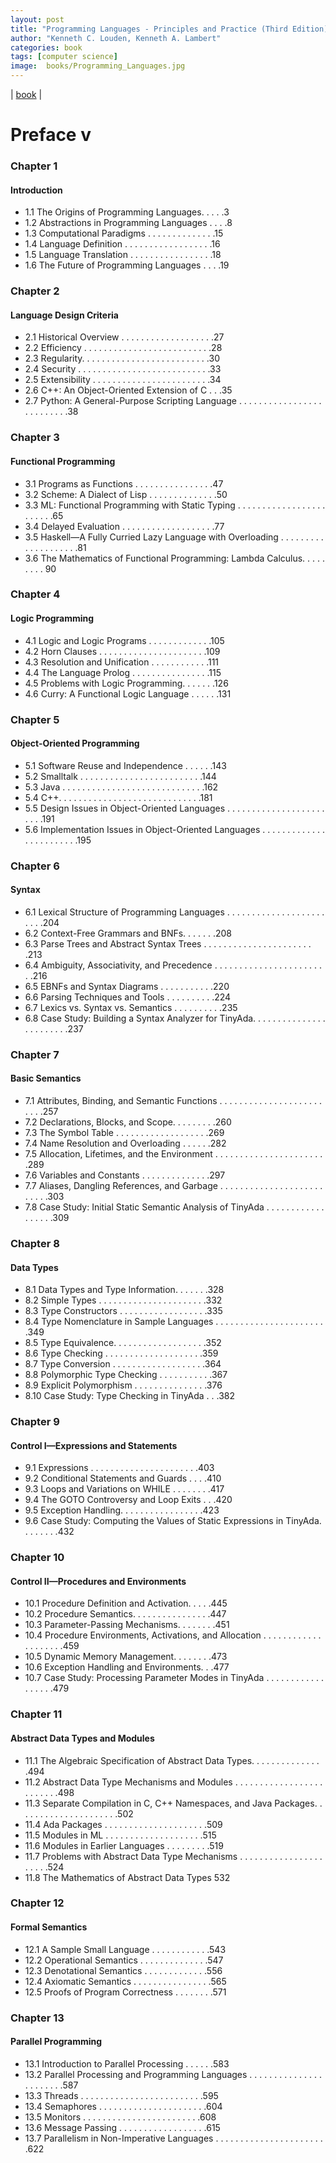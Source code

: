 ```yaml
---
layout: post
title: "Programming Languages - Principles and Practice (Third Edition)"
author: "Kenneth C. Louden, Kenneth A. Lambert"
categories: book
tags: [computer science]
image:  books/Programming_Languages.jpg
---
```


|
[book](https://www.amazon.com/Programming-Languages-Principles-Practices-Advanced/dp/1111529418)
|

# Preface v

### Chapter 1
#### Introduction
- 1.1 The Origins of Programming Languages. . . . .3
- 1.2 Abstractions in Programming Languages . . . .8
- 1.3 Computational Paradigms . . . . . . . . . . . . . .15
- 1.4 Language Definition . . . . . . . . . . . . . . . . . .16
- 1.5 Language Translation . . . . . . . . . . . . . . . . .18
- 1.6 The Future of Programming Languages . . . .19

### Chapter 2
#### Language Design Criteria
- 2.1 Historical Overview . . . . . . . . . . . . . . . . . . .27
- 2.2 Efficiency . . . . . . . . . . . . . . . . . . . . . . . . . .28
- 2.3 Regularity. . . . . . . . . . . . . . . . . . . . . . . . . .30
- 2.4 Security . . . . . . . . . . . . . . . . . . . . . . . . . . .33
- 2.5 Extensibility . . . . . . . . . . . . . . . . . . . . . . . .34
- 2.6 C++: An Object-Oriented Extension of C . . .35
- 2.7 Python: A General-Purpose 
Scripting Language . . . . . . . . . . . . . . . . . . . . . . . . . .38

### Chapter 3
#### Functional Programming
- 3.1 Programs as Functions . . . . . . . . . . . . . . . .47
- 3.2 Scheme: A Dialect of Lisp . . . . . . . . . . . . . .50
- 3.3 ML: Functional Programming with
Static Typing . . . . . . . . . . . . . . . . . . . . . . . .65
- 3.4 Delayed Evaluation . . . . . . . . . . . . . . . . . . .77
- 3.5 Haskell—A Fully Curried Lazy Language
with Overloading . . . . . . . . . . . . . . . . . . . .81
- 3.6 The Mathematics of Functional
Programming: Lambda Calculus. . . . . . . . . 90

### Chapter 4
#### Logic Programming
- 4.1 Logic and Logic Programs . . . . . . . . . . . . .105
- 4.2 Horn Clauses . . . . . . . . . . . . . . . . . . . . . .109
- 4.3 Resolution and Unification . . . . . . . . . . . .111
- 4.4 The Language Prolog . . . . . . . . . . . . . . . .115
- 4.5 Problems with Logic Programming. . . . . . .126
- 4.6 Curry: A Functional Logic Language . . . . . .131

### Chapter 5
#### Object-Oriented Programming
- 5.1 Software Reuse and Independence . . . . . .143
- 5.2 Smalltalk . . . . . . . . . . . . . . . . . . . . . . . . .144
- 5.3 Java . . . . . . . . . . . . . . . . . . . . . . . . . . . . .162
- 5.4 C++. . . . . . . . . . . . . . . . . . . . . . . . . . . . .181
- 5.5 Design Issues in Object-Oriented
Languages . . . . . . . . . . . . . . . . . . . . . . . .191
- 5.6 Implementation Issues in Object-Oriented
Languages . . . . . . . . . . . . . . . . . . . . . . . .195

### Chapter 6
#### Syntax
- 6.1 Lexical Structure of Programming
Languages . . . . . . . . . . . . . . . . . . . . . . . .204
- 6.2 Context-Free Grammars and BNFs. . . . . . .208
- 6.3 Parse Trees and Abstract
Syntax Trees . . . . . . . . . . . . . . . . . . . . . . .213
- 6.4 Ambiguity, Associativity, and
Precedence . . . . . . . . . . . . . . . . . . . . . . . .216
- 6.5 EBNFs and Syntax Diagrams . . . . . . . . . . .220
- 6.6 Parsing Techniques and Tools . . . . . . . . . .224
- 6.7 Lexics vs. Syntax vs. Semantics . . . . . . . . . .235
- 6.8 Case Study: Building a Syntax Analyzer
for TinyAda. . . . . . . . . . . . . . . . . . . . . . . .237

### Chapter 7
#### Basic Semantics
- 7.1 Attributes, Binding, and Semantic
Functions . . . . . . . . . . . . . . . . . . . . . . . . .257
- 7.2 Declarations, Blocks, and Scope. . . . . . . . .260
- 7.3 The Symbol Table . . . . . . . . . . . . . . . . . . .269
- 7.4 Name Resolution and Overloading . . . . . .282
- 7.5 Allocation, Lifetimes, and the
Environment . . . . . . . . . . . . . . . . . . . . . . .289
- 7.6 Variables and Constants . . . . . . . . . . . . . .297
- 7.7 Aliases, Dangling References, and
Garbage . . . . . . . . . . . . . . . . . . . . . . . . . .303
- 7.8 Case Study: Initial Static Semantic
Analysis of TinyAda . . . . . . . . . . . . . . . . . .309

### Chapter 8
#### Data Types
- 8.1 Data Types and Type Information. . . . . . .328
- 8.2 Simple Types . . . . . . . . . . . . . . . . . . . . . .332
- 8.3 Type Constructors . . . . . . . . . . . . . . . . . .335
- 8.4 Type Nomenclature in Sample
Languages . . . . . . . . . . . . . . . . . . . . . . .349
- 8.5 Type Equivalence. . . . . . . . . . . . . . . . . . .352
- 8.6 Type Checking . . . . . . . . . . . . . . . . . . . .359
- 8.7 Type Conversion . . . . . . . . . . . . . . . . . . .364
- 8.8 Polymorphic Type Checking . . . . . . . . . . .367
- 8.9 Explicit Polymorphism . . . . . . . . . . . . . . .376
- 8.10 Case Study: Type Checking in TinyAda . . .382

### Chapter 9
#### Control I—Expressions and Statements
- 9.1 Expressions . . . . . . . . . . . . . . . . . . . . . .403
- 9.2 Conditional Statements and Guards . . . .410
- 9.3 Loops and Variations on WHILE . . . . . . . .417
- 9.4 The GOTO Controversy and Loop Exits . . .420
- 9.5 Exception Handling. . . . . . . . . . . . . . . . .423
- 9.6 Case Study: Computing the Values
of Static Expressions in TinyAda. . . . . . . .432

### Chapter 10
#### Control II—Procedures and Environments
- 10.1 Procedure Definition and Activation. . . . .445
- 10.2 Procedure Semantics. . . . . . . . . . . . . . . .447
- 10.3 Parameter-Passing Mechanisms. . . . . . . .451
- 10.4 Procedure Environments, Activations,
and Allocation . . . . . . . . . . . . . . . . . . . .459
- 10.5 Dynamic Memory Management. . . . . . . .473
- 10.6 Exception Handling and Environments. . .477
- 10.7 Case Study: Processing Parameter
Modes in TinyAda . . . . . . . . . . . . . . . . . .479

### Chapter 11
#### Abstract Data Types and Modules
- 11.1 The Algebraic Specification
of Abstract Data Types. . . . . . . . . . . . . . .494
- 11.2 Abstract Data Type Mechanisms and
Modules . . . . . . . . . . . . . . . . . . . . . . . . .498
- 11.3 Separate Compilation in C,
C++ Namespaces, and
Java Packages. . . . . . . . . . . . . . . . . . . . .502
- 11.4 Ada Packages . . . . . . . . . . . . . . . . . . . . .509
- 11.5 Modules in ML . . . . . . . . . . . . . . . . . . . .515
- 11.6 Modules in Earlier Languages . . . . . . . . .519
- 11.7 Problems with Abstract Data Type
Mechanisms . . . . . . . . . . . . . . . . . . . . . .524
- 11.8 The Mathematics of Abstract Data Types 532

### Chapter 12
#### Formal Semantics
- 12.1 A Sample Small Language . . . . . . . . . . . .543
- 12.2 Operational Semantics . . . . . . . . . . . . . .547
- 12.3 Denotational Semantics . . . . . . . . . . . . .556
- 12.4 Axiomatic Semantics . . . . . . . . . . . . . . . .565
- 12.5 Proofs of Program Correctness . . . . . . . .571

### Chapter 13
#### Parallel Programming
- 13.1 Introduction to Parallel Processing . . . . . .583
- 13.2 Parallel Processing and Programming
Languages . . . . . . . . . . . . . . . . . . . . . . .587
- 13.3 Threads . . . . . . . . . . . . . . . . . . . . . . . . .595
- 13.4 Semaphores . . . . . . . . . . . . . . . . . . . . . .604
- 13.5 Monitors . . . . . . . . . . . . . . . . . . . . . . . .608
- 13.6 Message Passing . . . . . . . . . . . . . . . . . .615
- 13.7 Parallelism in Non-Imperative
Languages . . . . . . . . . . . . . . . . . . . . . . .622
